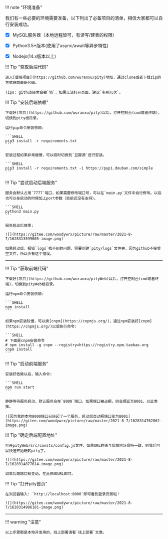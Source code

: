 !!! note "环境准备"

  我们有一些必要的环境需要准备，以下列出了必备项目的清单，相信大家都可以自行安装成功。

- [x] MySQL服务器（本地远程皆可，有读写/建表的权限）

- [x] Python3.5+版本(使用了async/await等异步特性)

- [x] Nodejs(14.x版本以上)


!!! Tip "获取后端代码"

    进入[后端项目](https://github.com/wuranxu/pity)地址，通过clone或者下载zip的方式获取最新代码。

    Tips: github经常会被`墙`，如果无法打开页面，建议`多刷几次`。


!!! Tip "安装后端依赖"


    下载好[项目](https://github.com/wuranxu/pity)以后，打开控制台(cmd或者终端)，切换到pity根目录。

    运行pip命令安装依赖:

    ```SHELL
    pip3 install -r requirements.txt
    ```

    安装过程如果非常缓慢，可以临时切换到`豆瓣源`进行安装。

    ```SHELL
    pip3 install -r requirements.txt -i https://pypi.douban.com/simple
    ```

!!! Tip "尝试启动后端服务"

	服务会默认占用`7777`端口，如果需要修改端口号，可以在`main.py`文件中自行修改。以后也可以在启动的时候加上port参数（目前还没有支持）。

	```SHELL
	python3 main.py
	```

    服务启动后效果:

    ![](https://gitee.com/woodywrx/picture/raw/master/2021-8-7/1628313599605-image.png)

    如果启动后，报错`logs`找不到的问题，需要创建`pity/logs`文件夹，因为github不接受空文件，所以会有这个错误。


---

!!! Tip "获取前端代码"

    下载好[项目](https://github.com/wuranxu/pityWeb)以后，打开控制台(cmd或者终端)，切换到pityWeb根目录。

    运行npm命令安装依赖:

    ```SHELL
    npm install
    ```

    如果npm安装较慢，可以换[cnpm](https://cnpmjs.org/)，通过npm安装好[cnpm](https://cnpmjs.org/)以后执行命令:

    ```SHELL
    # 下面是cnpm安装命令
    # npm install -g cnpm --registry=https://registry.npm.taobao.org
    cnpm install
    ```

!!! Tip "启动前端服务"

    安装好依赖以后，输入命令:

    ```SHELL
    npm run start
    ```

    静静等待服务启动，默认服务会在`8000`端口，如果端口被占据，则会顺延至8001，以此类推。

    ![因为我的本地8000端口已经起了一个服务，启动后自动把端口变为8001](https://gitee.com/woodywrx/picture/raw/master/2021-8-7/1628314762862-image.png)

!!! Tip "确定后端配置地址"

    打开pityWeb/src/consts/config.js文件，如果URL的值与后端地址保持一致，则我们可以快速开始玩转pity了。

    ![](https://gitee.com/woodywrx/picture/raw/master/2021-8-7/1628314877614-image.png)

    如果后端端口有变动，在此修改URL即可。

!!! Tip "打开pity首页"

    在浏览器输入: `http://localhost:8000`即可看到登录页面啦！

    ![](https://gitee.com/woodywrx/picture/raw/master/2021-8-7/1628314986181-image.png)


---

!!! warning "注意"

    以上步骤都是本地开发用的，线上部署请看`线上部署`文章。